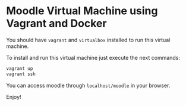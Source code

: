 # Moodle Virtual Machine using Vagrant and Docker

You should have `vagrant` and `virtualbox` installed to run this virtual machine.

To install and run this virtual machine just execute the next commands:

```bash
vagrant up
vagrant ssh
```

You can access moodle through `localhost/moodle` in your browser.

Enjoy!


